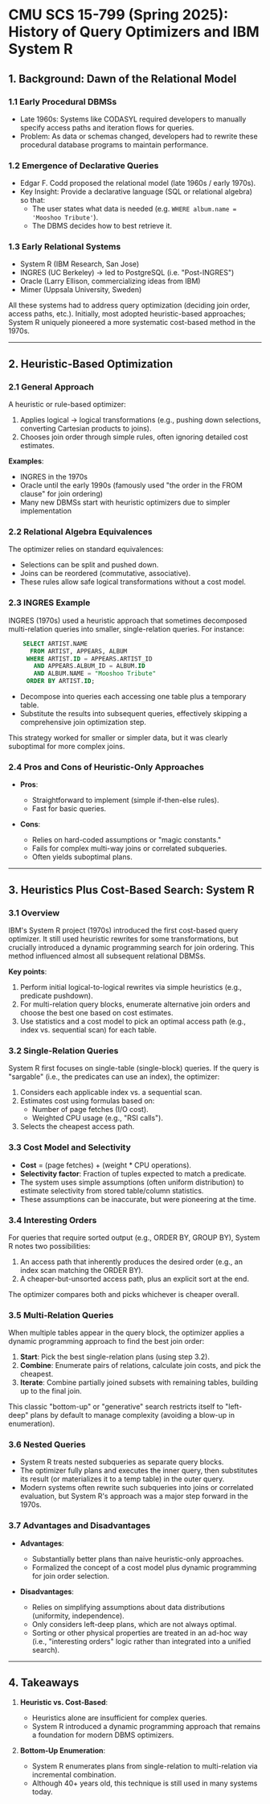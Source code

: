 # CMU SCS 15-799 (Spring 2025): History of Query Optimizers and IBM System R

## 1. Background: Dawn of the Relational Model

### 1.1 Early Procedural DBMSs
- Late 1960s: Systems like CODASYL required developers to manually specify access paths and iteration flows for queries.
- Problem: As data or schemas changed, developers had to rewrite these procedural database programs to maintain performance.

### 1.2 Emergence of Declarative Queries
- Edgar F. Codd proposed the relational model (late 1960s / early 1970s).
- Key Insight: Provide a declarative language (SQL or relational algebra) so that:
  - The user states what data is needed (e.g. `WHERE album.name = 'Mooshoo Tribute'`).
  - The DBMS decides how to best retrieve it.

### 1.3 Early Relational Systems
- System R (IBM Research, San Jose)
- INGRES (UC Berkeley) -> led to PostgreSQL (i.e. "Post-INGRES")
- Oracle (Larry Ellison, commercializing ideas from IBM)
- Mimer (Uppsala University, Sweden)

All these systems had to address query optimization (deciding join order, access paths, etc.). Initially, most adopted heuristic-based approaches; System R uniquely pioneered a more systematic cost-based method in the 1970s.

---

## 2. Heuristic-Based Optimization

### 2.1 General Approach
A heuristic or rule-based optimizer:
1. Applies logical -> logical transformations (e.g., pushing down selections, converting Cartesian products to joins).
2. Chooses join order through simple rules, often ignoring detailed cost estimates.

**Examples**:
- INGRES in the 1970s
- Oracle until the early 1990s (famously used "the order in the FROM clause" for join ordering)
- Many new DBMSs start with heuristic optimizers due to simpler implementation

### 2.2 Relational Algebra Equivalences
The optimizer relies on standard equivalences:
- Selections can be split and pushed down.
- Joins can be reordered (commutative, associative).
- These rules allow safe logical transformations without a cost model.

### 2.3 INGRES Example
INGRES (1970s) used a heuristic approach that sometimes decomposed multi-relation queries into smaller, single-relation queries. For instance:

```sql
    SELECT ARTIST.NAME
      FROM ARTIST, APPEARS, ALBUM
     WHERE ARTIST.ID = APPEARS.ARTIST_ID
       AND APPEARS.ALBUM_ID = ALBUM.ID
       AND ALBUM.NAME = "Mooshoo Tribute"
     ORDER BY ARTIST.ID;
```

- Decompose into queries each accessing one table plus a temporary table.
- Substitute the results into subsequent queries, effectively skipping a comprehensive join optimization step.

This strategy worked for smaller or simpler data, but it was clearly suboptimal for more complex joins.

### 2.4 Pros and Cons of Heuristic-Only Approaches

- **Pros**:
  - Straightforward to implement (simple if-then-else rules).
  - Fast for basic queries.

- **Cons**:
  - Relies on hard-coded assumptions or "magic constants."
  - Fails for complex multi-way joins or correlated subqueries.
  - Often yields suboptimal plans.

---

## 3. Heuristics Plus Cost-Based Search: System R

### 3.1 Overview
IBM's System R project (1970s) introduced the first cost-based query optimizer. It still used heuristic rewrites for some transformations, but crucially introduced a dynamic programming search for join ordering. This method influenced almost all subsequent relational DBMSs.

**Key points**:
1. Perform initial logical-to-logical rewrites via simple heuristics (e.g., predicate pushdown).
2. For multi-relation query blocks, enumerate alternative join orders and choose the best one based on cost estimates.
3. Use statistics and a cost model to pick an optimal access path (e.g., index vs. sequential scan) for each table.

### 3.2 Single-Relation Queries
System R first focuses on single-table (single-block) queries. If the query is "sargable" (i.e., the predicates can use an index), the optimizer:
1. Considers each applicable index vs. a sequential scan.
2. Estimates cost using formulas based on:
   - Number of page fetches (I/O cost).
   - Weighted CPU usage (e.g., "RSI calls").
3. Selects the cheapest access path.

### 3.3 Cost Model and Selectivity
- **Cost** = (page fetches) + (weight * CPU operations).
- **Selectivity factor**: Fraction of tuples expected to match a predicate.
- The system uses simple assumptions (often uniform distribution) to estimate selectivity from stored table/column statistics.
- These assumptions can be inaccurate, but were pioneering at the time.

### 3.4 Interesting Orders
For queries that require sorted output (e.g., ORDER BY, GROUP BY), System R notes two possibilities:
1. An access path that inherently produces the desired order (e.g., an index scan matching the ORDER BY).
2. A cheaper-but-unsorted access path, plus an explicit sort at the end.

The optimizer compares both and picks whichever is cheaper overall.

### 3.5 Multi-Relation Queries
When multiple tables appear in the query block, the optimizer applies a dynamic programming approach to find the best join order:

1. **Start**: Pick the best single-relation plans (using step 3.2).
2. **Combine**: Enumerate pairs of relations, calculate join costs, and pick the cheapest.
3. **Iterate**: Combine partially joined subsets with remaining tables, building up to the final join.

This classic "bottom-up" or "generative" search restricts itself to "left-deep" plans by default to manage complexity (avoiding a blow-up in enumeration).

### 3.6 Nested Queries
- System R treats nested subqueries as separate query blocks.
- The optimizer fully plans and executes the inner query, then substitutes its result (or materializes it to a temp table) in the outer query.
- Modern systems often rewrite such subqueries into joins or correlated evaluation, but System R's approach was a major step forward in the 1970s.

### 3.7 Advantages and Disadvantages

- **Advantages**:
  - Substantially better plans than naive heuristic-only approaches.
  - Formalized the concept of a cost model plus dynamic programming for join order selection.

- **Disadvantages**:
  - Relies on simplifying assumptions about data distributions (uniformity, independence).
  - Only considers left-deep plans, which are not always optimal.
  - Sorting or other physical properties are treated in an ad-hoc way (i.e., "interesting orders" logic rather than integrated into a unified search).

---

## 4. Takeaways

1. **Heuristic vs. Cost-Based**:
   - Heuristics alone are insufficient for complex queries.
   - System R introduced a dynamic programming approach that remains a foundation for modern DBMS optimizers.

2. **Bottom-Up Enumeration**:
   - System R enumerates plans from single-relation to multi-relation via incremental combination.
   - Although 40+ years old, this technique is still used in many systems today.
